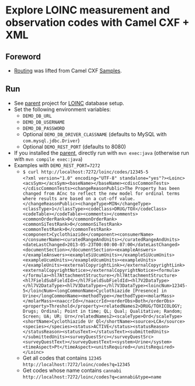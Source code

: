 # Explore LOINC measurement and observation codes with Camel CXF + XML
## Foreword
* [Routing](src/main/java/com/vnet/camelcxf/Routes.java) was lifted from Camel CXF [Samples](https://github.com/apache/camel/blob/master/examples/camel-example-cxf/src/main/java/org/apache/camel/example/cxf/jaxrs/CamelRouterBuilder.java).

## Run
* See [parent](https://github.com/sfogo/rest-ways) project for [LOINC](https://loinc.org) database setup.
* Set the following environment variables:
  * `DEMO_DB_URL`
  * `DEMO_DB_USERNAME`
  * `DEMO_DB_PASSWORD`
  * Optional `DEMO_DB_DRIVER_CLASSNAME` (defaults to MySQL with `com.mysql.jdbc.Driver`)
  * Optional `DEMO_REST_PORT` (defaults to 8080)
* If you installed the [parent](https://github.com/sfogo/rest-ways), directly run with `mvn exec:java` (otherwise run with `mvn compile exec:java`)
* Examples with `DEMO_REST_PORT=7272`
  * `$ curl http://localhost:7272/loinc/codes/12345-5`  
`<?xml version="1.0" encoding="UTF-8" standalone="yes"?><Loinc><acsSym></acsSym><baseName></baseName><cdiscCommonTests></cdiscCommonTests><changeReasonPublic>The Property has been changed from ACnc to reflect the new model for ordinal terms where results are based on a cut-off value.</changeReasonPublic><changeType>MIN</changeType><classType>1</classType><codeClass>DRUG/TOX</codeClass><codeTable></codeTable><comments></comments><commonOrderRank>0</commonOrderRank><commonSiTestRank>0</commonSiTestRank><commonTestRank>0</commonTestRank><component>Cyclothiazide</component><consumerName></consumerName><curatedRangeAndUnits></curatedRangeAndUnits><dateLastChanged>2013-05-23T00:00:00-07:00</dateLastChanged><documentSection></documentSection><exampleAnswers></exampleAnswers><exampleSiUcumUnits></exampleSiUcumUnits><exampleUcumUnits></exampleUcumUnits><exampleUnits></exampleUnits><externalCopyrightLink></externalCopyrightLink><externalCopyrightNotice></externalCopyrightNotice><formula></formula><hl7AttachmentStructure></hl7AttachmentStructure><hl7FieldSubFieldId></hl7FieldSubFieldId><hl7V2DataType></hl7V2DataType><hl7V3DataType></hl7V3DataType><loincNum>12345-5</loincNum><longCommonName>Cyclothiazide [Presence] in Urine</longCommonName><methodType></methodType><molarMass></molarMass><naaccrId></naaccrId><orderObs>Both</orderObs><property>Threshold</property><relatedNames2>DRUG/TOXICOLOGY; Drugs; Ordinal; Point in time; QL; Qual; Qualitative; Random; Screen; UA; UR; Urn</relatedNames2><scaleType>Ord</scaleType><shortName>Cyclothiazide Ur Ql</shortName><source>LCA</source><species></species><status>ACTIVE</status><statusReason></statusReason><statusText></statusText><submittedUnits></submittedUnits><surveyQuestSrc></surveyQuestSrc><surveyQuestText></surveyQuestText><system>Urine</system><timeAspect>Pt</timeAspect><unitsRequired></unitsRequired></Loinc>`
  * Get all codes that contains `12345`  
`http://localhost:7272/loinc/codes?q=12345`
  * Get codes whose name contains `cannabi`  
`http://localhost:7272/loinc/codes?q=cannabi&type=name`

